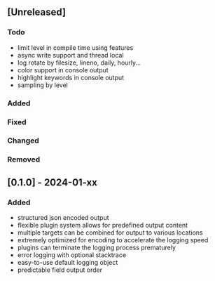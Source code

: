 ## [Unreleased]

### Todo

- limit level in compile time using features
- async write support and thread local
- log rotate by filesize, lineno, daily, hourly...
- color support in console output
- highlight keywords in console output
- sampling by level

### Added
### Fixed
### Changed
### Removed

## [0.1.0] - 2024-01-xx

### Added

- structured json encoded output
- flexible plugin system allows for predefined output content
- multiple targets can be combined for output to various locations
- extremely optimized for encoding to accelerate the logging speed
- plugins can terminate the logging process prematurely
- error logging with optional stacktrace
- easy-to-use default logging object
- predictable field output order